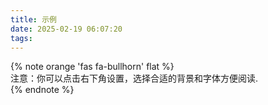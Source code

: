 ```yaml
---
title: 示例
date: 2025-02-19 06:07:20
tags:
---
```

{% note orange 'fas fa-bullhorn' flat %}<br>注意：你可以点击右下角设置，选择合适的背景和字体方便阅读.<br>{% endnote %}
